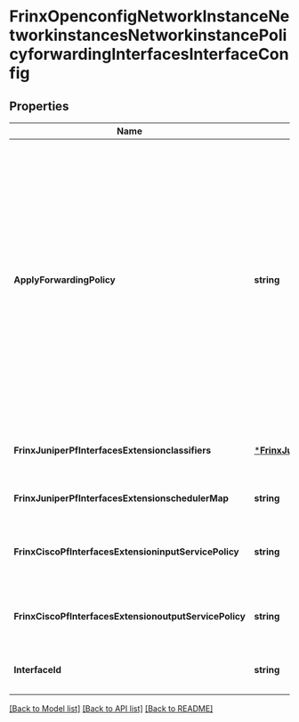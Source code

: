 # FrinxOpenconfigNetworkInstanceNetworkinstancesNetworkinstancePolicyforwardingInterfacesInterfaceConfig

## Properties
Name | Type | Description | Notes
------------ | ------------- | ------------- | -------------
**ApplyForwardingPolicy** | **string** | Optional[The policy to be applied on the interface. Packets ingress on the referenced interface should be compared to the match criteria within the specified policy, and in the case that these criteria are met, the forwarding actions specified applied. These policies should be applied following quality of service classification, and ACL actions if such entities are referenced by the corresponding interface.] REF:Optional.empty | [optional] [default to null]
**FrinxJuniperPfInterfacesExtensionclassifiers** | [***FrinxJuniperPfInterfacesExtensionJuniperpfinterfaceextensionconfigClassifiers**](frinx.juniper.pf.interfaces.extension.juniperpfinterfaceextensionconfig.Classifiers.md) | Optional[Classify incoming packets based on code point value] REF:Optional.empty | [optional] [default to null]
**FrinxJuniperPfInterfacesExtensionschedulerMap** | **string** | Optional[Output scheduler map] REF:Optional.empty | [optional] [default to null]
**FrinxCiscoPfInterfacesExtensioninputServicePolicy** | **string** | Optional[Service policy which is applied on packets in ingress direction] REF:Optional.empty | [optional] [default to null]
**FrinxCiscoPfInterfacesExtensionoutputServicePolicy** | **string** | Optional[Service policy which is applied on packets in egress direction] REF:Optional.empty | [optional] [default to null]
**InterfaceId** | **string** | Optional[A unique identifier for the interface.] REF:Optional.empty | [optional] [default to null]

[[Back to Model list]](../README.md#documentation-for-models) [[Back to API list]](../README.md#documentation-for-api-endpoints) [[Back to README]](../README.md)


